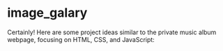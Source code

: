 # image_galary
Certainly! Here are some project ideas similar to the private music album webpage, focusing on HTML, CSS, and JavaScript:

